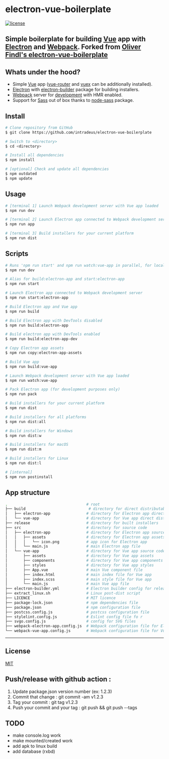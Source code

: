 
# electron-vue-boilerplate

[![license](https://img.shields.io/github/license/intradeus/electron-vue-boilerplate.svg?style=flat)][mit]

Simple boilerplate for building [Vue](https://github.com/vuejs/vue) app with [Electron](https://github.com/electron/electron) and [Webpack](https://github.com/webpack/webpack).
Forked from [Oliver Findl's electron-vue-boilerplate](https://github.com/oliverfindl/electron-vue-boilerplate)
---

## Whats under the hood?

- Simple [Vue](https://github.com/vuejs/vue) app ([vue-router](https://github.com/vuejs/vue-router) and [vuex](https://github.com/vuejs/vuex) can be additionally installed).
- [Electron](https://github.com/electron/electron) with [electron-builder](https://github.com/electron-userland/electron-builder) package for building installers.
- [Webpack](https://github.com/webpack/webpack) server for [development](https://github.com/webpack/webpack-dev-server) with HMR enabled.
- Support for [Sass](https://github.com/sass/sass) out of box thanks to [node-sass](https://github.com/sass/node-sass) package.

## Install

```bash
# Clone repository from GitHub 
$ git clone https://github.com/intradeus/electron-vue-boilerplate

# Switch to <directory>
$ cd <directory>

# Install all dependencies
$ npm install

# [optional] Check and update all dependencies
$ npm outdated
$ npm update
```

## Usage

``` bash
# [terminal 1] Launch Webpack development server with Vue app loaded
$ npm run dev

# [terminal 2] Launch Electron app connected to Webpack development server
$ npm run app

# [terminal 3] Build installers for your current platform
$ npm run dist
```

## Scripts

```bash
# Runs 'npm run start' and npm run watch:vue-app in parallel, for local development.
$ npm run dev

# Alias for build:electron-app and start:electron-app
$ npm run start

# Launch Electron app connected to Webpack development server
$ npm run start:electron-app

# Build Electron app and Vue app
$ npm run build

# Build Electron app with DevTools disabled
$ npm run build:electron-app

# Build electron app with DevTools enabled
$ npm run build:electron-app-dev

# Copy Electron app assets
$ npm run copy:electron-app-assets

# Build Vue app
$ npm run build:vue-app

# Launch Webpack development server with Vue app loaded
$ npm run watch:vue-app

# Pack Electron app (for development purposes only)
$ npm run pack

# Build installers for your current platform
$ npm run dist

# Build installers for all platforms
$ npm run dist:all

# Build installers for Windows
$ npm run dist:w

# Build installers for macOS
$ npm run dist:m

# Build installers for Linux
$ npm run dist:l

# [internal]
$ npm run postinstall
```

## App structure

```bash
.                                   # root
├── build                            # directory for direct distributables
│   ├── electron-app                # directory for Electron app direct distributables
│   └── vue-app                     # directory for Vue app direct distributables
├── release                         # directory for built installers
├── src                             # directory for source code
│   ├── electron-app                # directory for Electron app source code
│   │   ├── assets                  # directory for Electron app assets
│   │   │   └── icon.png            # app icon for Electron app
│   │   └── main.js                 # main Electron app file
│   └── vue-app                     # directory for Vue app source code
│       ├── assets                  # directory for Vue app assets
│       ├── components              # directory for Vue app components
│       ├── styles                  # directory for Vue app styles
│       ├── App.vue                 # main Vue component file
│       ├── index.html              # main index file for Vue app
│       ├── index.scss              # main style file for Vue app
│       └── main.js                 # main Vue app file
├── electron-builder.yml            # Electron builder config for releases
├── extract_linux.sh                # Linux post-dist script
├── LICENCE                         # MIT licence
├── package-lock.json               # npm dependencies file
├── package.json                    # npm configuration file
├── postcss.config.js               # postcss configuration file
├── stylelint.config.js             # Eslint config file fo r
├── svgo.config.js                  # config for SVG files
├── webpack-electron-app.config.js  # Webpack configuration file for Electron app
└── webpack-vue-app.config.js       # Webpack configuration file for Vue app
```

---

## License

[MIT][mit]

[mit]: https://opensource.org/licenses/MIT


## Push/release with github action :
1) Update package.json version number (ex: 1.2.3)
2) Commit that change : git commit -am v1.2.3
3) Tag your commit : git tag v1.2.3
4) Push your commit and your tag : git push && git push --tags


## TODO 
- make console.log work
- make mounted/created work
- add apk to linux build
- add database (rxbd)